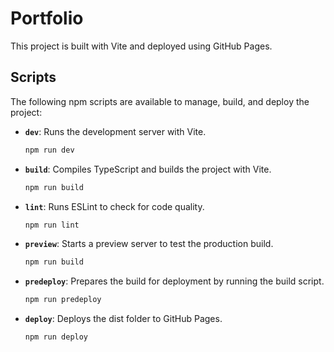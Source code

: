# Portfolio

This project is built with Vite and deployed using GitHub Pages.

## Scripts

The following npm scripts are available to manage, build, and deploy the project:

- **`dev`**: Runs the development server with Vite.
  ```bash
  npm run dev
  ```
- **`build`**: Compiles TypeScript and builds the project with Vite.
  ```bash
  npm run build
  ```
- **`lint`**: Runs ESLint to check for code quality.
  ```bash
  npm run lint
  ```
- **`preview`**: Starts a preview server to test the production build.
  ```bash
  npm run build
  ```
- **`predeploy`**: Prepares the build for deployment by running the build script.
  ```bash
  npm run predeploy
  ```
- **`deploy`**: Deploys the dist folder to GitHub Pages.
  ```bash
  npm run deploy
  ```
